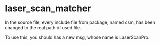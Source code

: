 # laser_scan_matcher
In the source file, every include file from package, named csm, has been changed to the real path of used file.

To use this, you should has a new msg, whose name is LaserScanPro.
